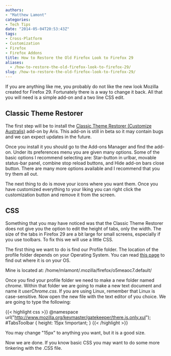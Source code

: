 ```yaml
---
authors: 
- "Matthew Lamont"
categories:
- Tech Tips
date: "2014-05-04T20:53:43Z"
tags:
- Cross-Platform
- Customization
- Firefox
- Firefox Addons
title: How to Restore the Old Firefox Look to Firefox 29
aliases:
  - /how-to-restore-the-old-firefox-look-to-firefox-29/
slug: /how-to-restore-the-old-firefox-look-to-firefox-29/
---
```


If you are anything like me, you probably do not like the new look Mozilla created for Firefox 29. Fortunately there is a way to change it back. All that you will need is a simple add-on and a two line CSS edit.

## Classic Theme Restorer
The first step will be to install the [Classic Theme Restorer (Customize Australis)](https://addons.mozilla.org/en-US/firefox/addon/classicthemerestorer/) add-on by Aris. This add-on is still in beta so it may contain bugs and we can expect updates in the future.

Once you install it you should go to the Add-ons Manager and find the add-on. Under its preferences menu you are given many options. Some of the basic options I recommend selecting are: Star-button in urlbar, movable status-bar panel, combine stop reload buttons, and Hide add-on bars close button. There are many more options available and I recommend that you try them all out.

The next thing to do is move your icons where you want them. Once you have customized everything to your liking you can right click the customization button and remove it from the screen.

## CSS
Something that you may have noticed was that the Classic Theme Restorer does not give you the option to edit the height of tabs, only the width. The size of the tabs in Firefox 29 are a bit large for small screens, especially if you use toolbars. To fix this we will use a little CSS.

The first thing we want to do is find our Profile folder. The location of the profile folder depends on your Operating System. You can read [this page](http://kb.mozillazine.org/Profile_folder_-_Firefox) to find out where it is on your OS.

Mine is located at: /home/mlamont/.mozilla/firefox/o5meaoc7.default/

Once you find your profile folder we need to make a new folder named _chrome_. Within that folder we are going to make a new text document and name it _userChrome.css_. If you are using Linux, remember that Linux is case-sensitive. Now open the new file with the text editor of you choice. We are going to type the following:

{{< highlight css >}}
@namespace url("http://www.mozilla.org/keymaster/gatekeeper/there.is.only.xul");
#TabsToolbar { height: 15px !important; }
{{< /highlight >}}

You may change "15px" to anything you want, but it is a good size.

Now we are done. If you know basic CSS you may want to do some more tinkering with the .CSS file.